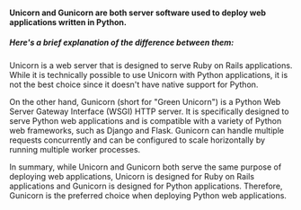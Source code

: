 #### Unicorn and Gunicorn are both server software used to deploy web applications written in Python. 
##### Here's a brief explanation of the difference between them:

Unicorn is a web server that is designed to serve Ruby on Rails applications. While it is technically possible to use Unicorn with Python 
applications, it is not the best choice since it doesn't have native support for Python.

On the other hand, Gunicorn (short for "Green Unicorn") is a Python Web Server Gateway Interface (WSGI) HTTP server. It is specifically 
designed to serve Python web applications and is compatible with a variety of Python web frameworks, such as Django and Flask. Gunicorn 
can handle multiple requests concurrently and can be configured to scale horizontally by running multiple worker processes.

In summary, while Unicorn and Gunicorn both serve the same purpose of deploying web applications, Unicorn is designed for Ruby on Rails 
applications and Gunicorn is designed for Python applications. Therefore, Gunicorn is the preferred choice when deploying Python web 
applications.
